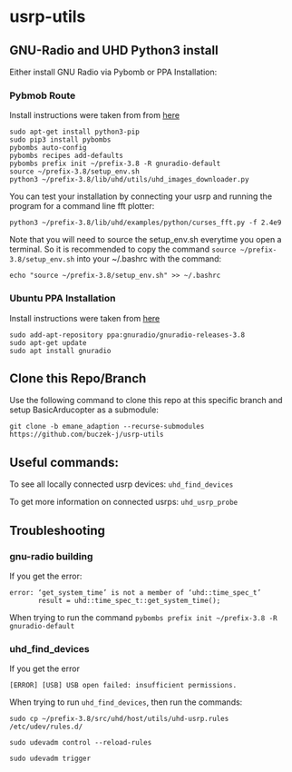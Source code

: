 # usrp-utils

## GNU-Radio and UHD Python3 install 
Either install GNU Radio via Pybomb or PPA Installation:

### Pybmob Route
Install instructions were taken from from [here](https://github.com/gnuradio/pybombs#pybombs)
```
sudo apt-get install python3-pip
sudo pip3 install pybombs
pybombs auto-config
pybombs recipes add-defaults
pybombs prefix init ~/prefix-3.8 -R gnuradio-default
source ~/prefix-3.8/setup_env.sh
python3 ~/prefix-3.8/lib/uhd/utils/uhd_images_downloader.py
```
You can test your installation by connecting your usrp and running the program for a command line fft plotter:
```
python3 ~/prefix-3.8/lib/uhd/examples/python/curses_fft.py -f 2.4e9
```

Note that you will need to source the setup_env.sh everytime you open a terminal. So it is recommended to copy the command `source ~/prefix-3.8/setup_env.sh` into your ~/.bashrc with the command:
```
echo "source ~/prefix-3.8/setup_env.sh" >> ~/.bashrc
```
### Ubuntu PPA Installation
Install instructions were taken from [here](https://wiki.gnuradio.org/index.php/InstallingGR)
```
sudo add-apt-repository ppa:gnuradio/gnuradio-releases-3.8
sudo apt-get update
sudo apt install gnuradio
```

## Clone this Repo/Branch
Use the following command to clone this repo at this specific branch and setup BasicArducopter as a submodule:
```
git clone -b emane_adaption --recurse-submodules https://github.com/buczek-j/usrp-utils
```

## Useful commands:
To see all locally connected usrp devices: `uhd_find_devices`

To get more information on connected usrps: `uhd_usrp_probe`

## Troubleshooting

### gnu-radio building
If you get the error:
```
error: ‘get_system_time’ is not a member of ‘uhd::time_spec_t’
       result = uhd::time_spec_t::get_system_time();
```
When trying to run the command `pybombs prefix init ~/prefix-3.8 -R gnuradio-default`

### uhd_find_devices
If you get the error
```
[ERROR] [USB] USB open failed: insufficient permissions.

```
When trying to run `uhd_find_devices`, then run the commands:
```
sudo cp ~/prefix-3.8/src/uhd/host/utils/uhd-usrp.rules /etc/udev/rules.d/

sudo udevadm control --reload-rules

sudo udevadm trigger
```

